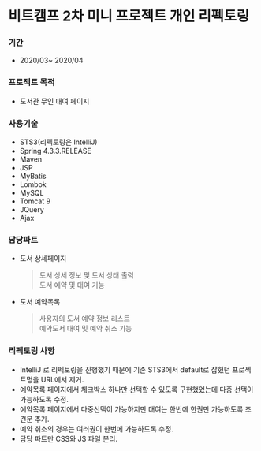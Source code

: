 # 비트캠프 2차 미니 프로젝트 개인 리펙토링

### 기간
* 2020/03~ 2020/04

### 프로젝트 목적
* 도서관 무인 대여 페이지

### 사용기술
* STS3(리펙토링은 IntelliJ)
* Spring 4.3.3.RELEASE
* Maven
* JSP
* MyBatis
* Lombok
* MySQL
* Tomcat 9
* JQuery
* Ajax

### 담당파트
* 도서 상세페이지
    > 도서 상세 정보 및 도서 상태 출력  
      도서 예약 및 대여 기능
* 도서 예약목록
    > 사용자의 도서 예약 정보 리스트   
      예약도서 대여 및 예약 취소 기능   

### 리펙토링 사항
* IntelliJ 로 리펙토링을 진행했기 때문에 기존 STS3에서 default로 잡혔던
  프로젝트명을 URL에서 제거.
* 예약목록 페이지에서 체크박스 하나만 선택할 수 있도록 구현했었는데 다중 선택이 가능하도록 수정.
* 예약목록 페이지에서 다중선택이 가능하지만 대여는 한번에 한권만 가능하도록 조건문 추가.
* 예약 취소의 경우는 여러권이 한번에 가능하도록 수정.
* 담당 파트만 CSS와 JS 파일 분리.
